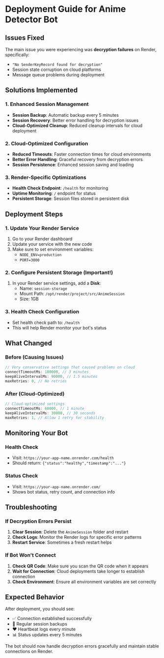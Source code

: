 # Deployment Guide for Anime Detector Bot

## Issues Fixed

The main issue you were experiencing was **decryption failures** on Render, specifically:
- `"No SenderKeyRecord found for decryption"`
- Session state corruption on cloud platforms
- Message queue problems during deployment

## Solutions Implemented

### 1. Enhanced Session Management
- **Session Backup**: Automatic backup every 5 minutes
- **Session Recovery**: Better error handling for decryption issues
- **Cloud-Optimized Cleanup**: Reduced cleanup intervals for cloud deployment

### 2. Cloud-Optimized Configuration
- **Reduced Timeouts**: Faster connection times for cloud environments
- **Better Error Handling**: Graceful recovery from decryption errors
- **Session Persistence**: Enhanced session saving and loading

### 3. Render-Specific Optimizations
- **Health Check Endpoint**: `/health` for monitoring
- **Uptime Monitoring**: `/` endpoint for status
- **Persistent Storage**: Session files stored in persistent disk

## Deployment Steps

### 1. Update Your Render Service
1. Go to your Render dashboard
2. Update your service with the new code
3. Make sure to set environment variables:
   - `NODE_ENV=production`
   - `PORT=3000`

### 2. Configure Persistent Storage (Important!)
1. In your Render service settings, add a **Disk**:
   - Name: `session-storage`
   - Mount Path: `/opt/render/project/src/AnimeSession`
   - Size: 1GB

### 3. Health Check Configuration
- Set health check path to: `/health`
- This will help Render monitor your bot's status

## What Changed

### Before (Causing Issues)
```javascript
// Very conservative settings that caused problems on cloud
connectTimeoutMs: 180000, // 3 minutes
keepAliveIntervalMs: 90000, // 1.5 minutes
maxRetries: 0, // No retries
```

### After (Cloud-Optimized)
```javascript
// Cloud-optimized settings
connectTimeoutMs: 60000, // 1 minute
keepAliveIntervalMs: 30000, // 30 seconds
maxRetries: 1, // Allow 1 retry for stability
```

## Monitoring Your Bot

### Health Check
- Visit: `https://your-app-name.onrender.com/health`
- Should return: `{"status":"healthy","timestamp":"..."}`

### Status Check
- Visit: `https://your-app-name.onrender.com/`
- Shows bot status, retry count, and connection info

## Troubleshooting

### If Decryption Errors Persist
1. **Clear Session**: Delete the `AnimeSession` folder and restart
2. **Check Logs**: Monitor the Render logs for specific error patterns
3. **Restart Service**: Sometimes a fresh restart helps

### If Bot Won't Connect
1. **Check QR Code**: Make sure you scan the QR code when it appears
2. **Wait for Connection**: Cloud deployments take longer to establish connection
3. **Check Environment**: Ensure all environment variables are set correctly

## Expected Behavior

After deployment, you should see:
- ✅ Connection established successfully
- 💾 Regular session backups
- ❤️ Heartbeat logs every minute
- 📊 Status updates every 5 minutes

The bot should now handle decryption errors gracefully and maintain stable connections on Render. 